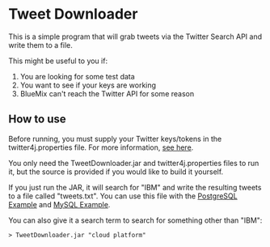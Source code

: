 # Tweet Downloader #

This is a simple program that will grab tweets via the Twitter Search API and write them to a file.

This might be useful to you if:

1. You are looking for some test data
2. You want to see if your keys are working
3. BlueMix can't reach the Twitter API for some reason

## How to use ##

Before running, you must supply your Twitter keys/tokens in the twitter4j.properties file.
For more information, [see here](registerTwitter.md).

You only need the TweetDownloader.jar and twitter4j.properties files to run it, but the source is provided if you would like to build it yourself.

If you just run the JAR, it will search for "IBM" and write the resulting tweets to a file called "tweets.txt".
You can use this file with the [PostgreSQL Example](https://github.com/ibmjstart/bluemix-java-postgresql-upload) and [MySQL Example](https://github.com/ibmjstart/bluemix-node-mysql-upload).

You can also give it a search term to search for something other than "IBM":

    > TweetDownloader.jar "cloud platform"
